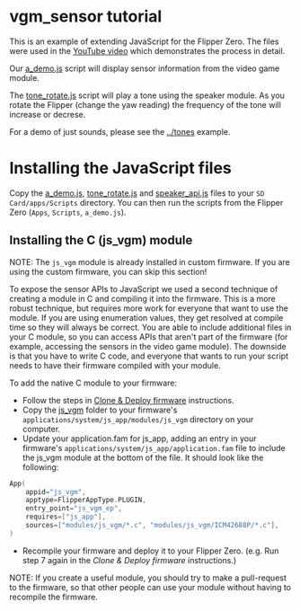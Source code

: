 # vgm_sensor tutorial

This is an example of extending JavaScript for the Flipper Zero.  The files were used in the [YouTube video](https://youtu.be/EtOZN3Rh47c) which demonstrates the process in detail.

Our [a_demo.js](./a_demo.js) script will display sensor information from the video game module.

The [tone_rotate.js](./tone_rotate.js) script will play a tone using the speaker module.  As you rotate the Flipper (change the yaw reading) the frequency of the tone will increase or decrese.

For a demo of just sounds, please see the [../tones](../tones) example.

# Installing the JavaScript files
Copy the [a_demo.js](./a_demo.js), [tone_rotate.js](./tone_rotate.js) and [speaker_api.js](./speaker_api.js) files to your `SD Card/apps/Scripts` directory.  You can then run the scripts from the Flipper Zero (`Apps`, `Scripts`, `a_demo.js`).

## Installing the C (js_vgm) module
NOTE: The `js_vgm` module is already installed in custom firmware.  If you are using the custom firmware, you can skip this section!

To expose the sensor APIs to JavaScript we used a second technique of creating a module in C and compiling it into the firmware.  This is a more robust technique, but requires more work for everyone that want to use the module.  If you are using enumeration values, they get resolved at compile time so they will always be correct.  You are able to include additional files in your C module, so you can access APIs that aren't part of the firmware (for example, accessing the sensors in the video game module).  The downside is that you have to write C code, and everyone that wants to run your script needs to have their firmware compiled with your module.

To add the native C module to your firmware:
- Follow the steps in [Clone & Deploy firmware](https://github.com/jamisonderek/flipper-zero-tutorials/wiki/Install-Firmware-and-Apps#clone--deploy-firmware) instructions.
- Copy the [js_vgm](./js_vgm) folder to your firmware's `applications/system/js_app/modules/js_vgm` directory on your computer.
- Update your application.fam for js_app, adding an entry in your firmware's `applications/system/js_app/application.fam` file to include the js_vgm module at the bottom of the file.  It should look like the following:
```c
App(
    appid="js_vgm",
    apptype=FlipperAppType.PLUGIN,
    entry_point="js_vgm_ep",
    requires=["js_app"],
    sources=["modules/js_vgm/*.c", "modules/js_vgm/ICM42688P/*.c"],
)
```
- Recompile your firmware and deploy it to your Flipper Zero.  (e.g. Run step 7 again in the *Clone & Deploy firmware* instructions.)

NOTE: If you create a useful module, you should try to make a pull-request to the firmware, so that other people can use your module without having to recompile the firmware.